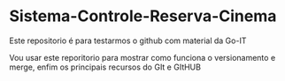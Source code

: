 # Sistema-Controle-Reserva-Cinema
 Este repositorio é para testarmos o github com material da Go-IT
 
 Vou usar este reporitorio para mostrar como funciona o versionamento e merge, enfim os principais recursos do GIt e GItHUB
